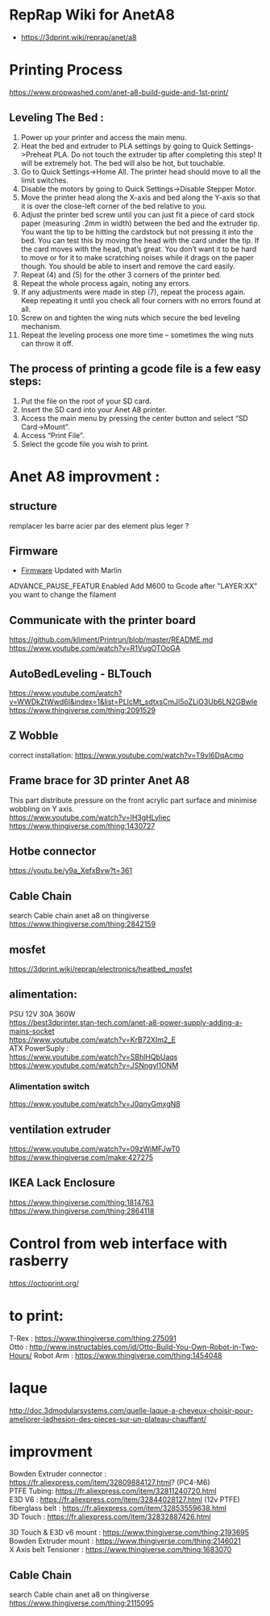 # RepRap Wiki for AnetA8 
* https://3dprint.wiki/reprap/anet/a8

# Printing Process 
https://www.propwashed.com/anet-a8-build-guide-and-1st-print/

## Leveling The Bed :

1.  Power up your printer and access the main menu.  
2.  Heat the bed and extruder to PLA settings by going to Quick Settings->Preheat PLA. Do not touch the extruder tip after completing this step! It will be extremely hot. The bed will also be hot, but touchable.  
3.  Go to Quick Settings->Home All. The printer head should move to all the limit switches.  
4.  Disable the motors by going to Quick Settings->Disable Stepper Motor.  
5.  Move the printer head along the X-axis and bed along the Y-axis so that it is over the close-left corner of the bed relative to you.  
6.  Adjust the printer bed screw until you can just fit a piece of card stock paper (measuring .2mm in width) between the bed and the extruder tip. You want the tip to be hitting the cardstock but not pressing it into the bed. You can test this by moving the head with the card under the tip. If the card moves with the head, that’s great. You don’t want it to be hard to move or for it to make scratching noises while it drags on the paper though. You should be able to insert and remove the card easily.  
7.  Repeat (4) and (5) for the other 3 corners of the printer bed.  
8.  Repeat the whole process again, noting any errors.  
9.  If any adjustments were made in step (7), repeat the process again. Keep repeating it until you check all four corners with no errors found at all.  
10. Screw on and tighten the wing nuts which secure the bed leveling mechanism.  
11. Repeat the leveling process one more time – sometimes the wing nuts can throw it off.  


## The process of printing a gcode file is a few easy steps:

1.   Put the file on the root of your SD card.  
2.  Insert the SD card into your Anet A8 printer.  
3.  Access the main menu by pressing the center button and select “SD Card->Mount”.  
4.  Access “Print File”.  
5.  Select the gcode file you wish to print.  

# Anet A8 improvment :

## structure
remplacer les barre acier par des element plus leger ?

## Firmware 
* [Firmware](firmware/README.md)
Updated with Marlin

ADVANCE_PAUSE_FEATUR Enabled
Add M600 to Gcode after "LAYER:XX" you want to change the filament

## Communicate with the printer board
https://github.com/kliment/Printrun/blob/master/README.md  
https://www.youtube.com/watch?v=R1VugOTOoGA

## AutoBedLeveling - BLTouch
https://www.youtube.com/watch?v=WWDkZtWwd6I&index=1&list=PLlcMt_sdtxsCmJl5oZLiO3Ub6LN2GBwIe  
https://www.thingiverse.com/thing:2091529

## Z Wobble 
correct installation:  https://www.youtube.com/watch?v=T9vI6DqAcmo  

## Frame brace for 3D printer Anet A8
This part distribute pressure on the front acrylic part surface and minimise wobbling on Y axis.  
https://www.youtube.com/watch?v=lH3gHLyIiec  
https://www.thingiverse.com/thing:1430727  

## Hotbe connector
https://youtu.be/y9a_XefxBvw?t=361

## Cable Chain
search Cable chain anet a8 on thingiverse
https://www.thingiverse.com/thing:2842159

## mosfet 
https://3dprint.wiki/reprap/electronics/heatbed_mosfet  

## alimentation:
PSU 12V 30A 360W  
https://best3dprinter.stan-tech.com/anet-a8-power-supply-adding-a-mains-socket  
https://www.youtube.com/watch?v=KrB72XIm2_E  
ATX PowerSuply :   
https://www.youtube.com/watch?v=SBhlHQbUaqs  
https://www.youtube.com/watch?v=JSNngyl1ONM  

### Alimentation switch
https://www.youtube.com/watch?v=J0qnyGmxgN8

## ventilation extruder
https://www.youtube.com/watch?v=09zWjMFJwT0  
https://www.thingiverse.com/make:427275  

## IKEA Lack Enclosure

https://www.thingiverse.com/thing:1814763
https://www.thingiverse.com/thing:2864118

# Control from web interface with rasberry
https://octoprint.org/  

# to print: 
T-Rex :
https://www.thingiverse.com/thing:275091  
Otto :
http://www.instructables.com/id/Otto-Build-You-Own-Robot-in-Two-Hours/
Robot Arm :
https://www.thingiverse.com/thing:1454048

# laque
http://doc.3dmodularsystems.com/quelle-laque-a-cheveux-choisir-pour-ameliorer-ladhesion-des-pieces-sur-un-plateau-chauffant/

# improvment

Bowden Extruder connector : https://fr.aliexpress.com/item/32809884127.html? (PC4-M6)  
PTFE Tubing: https://fr.aliexpress.com/item/32811240720.html  
E3D V6 : https://fr.aliexpress.com/item/32844028127.html (12v PTFE)  
fiberglass belt : https://fr.aliexpress.com/item/32853559638.html  
3D Touch : https://fr.aliexpress.com/item/32832887426.html  

3D Touch & E3D v6 mount : https://www.thingiverse.com/thing:2193695  
Bowden Extruder mount : https://www.thingiverse.com/thing:2146021  
X Axis belt Tensioner : https://www.thingiverse.com/thing:1683070  

## Cable Chain
search Cable chain anet a8 on thingiverse
https://www.thingiverse.com/thing:2115095
